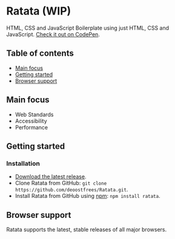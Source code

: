 # Ratata (WIP)

HTML, CSS and JavaScript Boilerplate using just HTML, CSS and JavaScript. [Check it out on CodePen](https://codepen.io/deoostfrees/pen/XWGWbEy).

## Table of contents

- [Main focus](#main-focus)
- [Getting started](#getting-started)
- [Browser support](#browser-support)

## Main focus

- Web Standards
- Accessibility
- Performance

## Getting started

### Installation

- [Download the latest release](https://github.com/deoostfrees/Ratata/releases).
- Clone Ratata from GitHub: `git clone https://github.com/deoostfrees/Ratata.git`.
- Install Ratata from GitHub using [npm](https://www.npmjs.com): `npm install ratata`.

## Browser support

Ratata supports the latest, stable releases of all major browsers.
